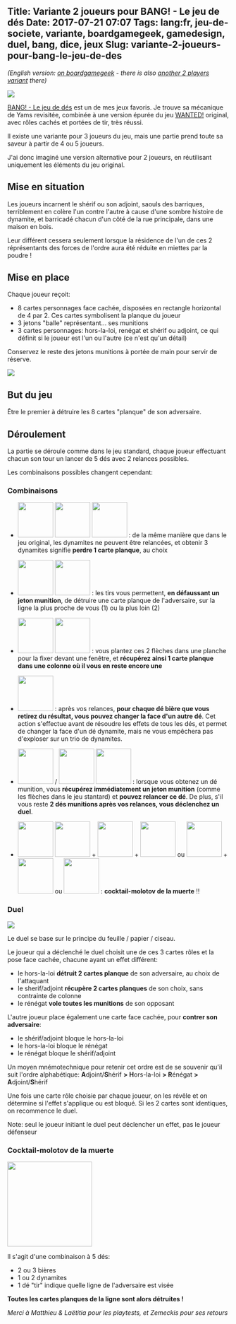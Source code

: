 Title: Variante 2 joueurs pour BANG! - Le jeu de dés
Date: 2017-07-21 07:07
Tags: lang:fr, jeu-de-societe, variante, boardgamegeek, gamedesign, duel, bang, dice, jeux
Slug: variante-2-joueurs-pour-bang-le-jeu-de-des
---
_(English version: [on boardgamegeek](https://boardgamegeek.com/article/26459280) - there is also [another 2 players variant](https://boardgamegeek.com/thread/1176865/2-player-variant-hidden-roles-shootout-mode) there)_

![](images/2017/07/bang-jeudedes-contenu.jpg)

[BANG! - Le jeu de dés](https://www.trictrac.net/jeu-de-societe/bang-le-jeu-de-des) est un de mes jeux favoris. Je trouve sa mécanique de Yams revisitée, combinée à une version épurée du jeu [WANTED!](https://www.trictrac.net/jeu-de-societe/wanted) original, avec rôles cachés et portées de tir, très réussi.

Il existe une variante pour 3 joueurs du jeu, mais une partie prend toute sa saveur à partir de 4 ou 5 joueurs.

J'ai donc imaginé une version alternative pour 2 joueurs, en réutilisant uniquement les éléments du jeu original.

## Mise en situation

Les joueurs incarnent le shérif ou son adjoint, saouls des barriques, terriblement en colère l'un contre l'autre à cause d'une sombre histoire de dynamite, et barricadé chacun d'un côté de la rue principale, dans une maison en bois.

Leur différent cessera seulement lorsque la résidence de l'un de ces 2 réprésentants des forces de l'ordre aura été réduite en miettes par la poudre !

## Mise en place

Chaque joueur reçoit:

- 8 cartes personnages face cachée, disposées en rectangle horizontal de 4 par 2. Ces cartes symbolisent la planque du joueur
- 3 jetons "balle" représentant... ses munitions
- 3 cartes personnages: hors-la-loi, renégat et shérif ou adjoint, ce qui définit si le joueur est l'un ou l'autre (ce n'est qu'un détail)

Conservez le reste des jetons munitions à portée de main pour servir de réserve.

<img src="images/2017/07/bang-2p-variant-setup.png" style="max-width: 60%">

## But du jeu

Être le premier à détruire les 8 cartes "planque" de son adversaire.

## Déroulement

La partie se déroule comme dans le jeu standard, chaque joueur effectuant chacun son tour un lancer de 5 dés avec 2 relances possibles.

Les combinaisons possibles changent cependant:

### Combinaisons

- <img src="images/2017/07/bang-2p-variant-dynamite.png" class="dice-face"> <img src="images/2017/07/bang-2p-variant-dynamite.png" class="dice-face"> <img src="images/2017/07/bang-2p-variant-dynamite.png" class="dice-face"> : de la même manière que dans le jeu original, les dynamites ne peuvent être relancées, et obtenir 3 dynamites signifie **perdre 1 carte planque**, au choix

- <img src="images/2017/07/bang-2p-variant-shot1.png" class="dice-face"> <img src="images/2017/07/bang-2p-variant-shot2.png" class="dice-face"> : les tirs vous permettent, **en défaussant un jeton munition**,
de détruire une carte planque de l'adversaire, sur la ligne la plus proche de vous (1) ou la plus loin (2)

- <img src="images/2017/07/bang-2p-variant-arrow.png" class="dice-face"> <img src="images/2017/07/bang-2p-variant-arrow.png" class="dice-face"> : vous plantez ces 2 flèches dans une planche pour la fixer devant une fenêtre, et **récupérez ainsi 1 carte planque dans une colonne où il vous en reste encore une**

- <img src="images/2017/07/bang-2p-variant-beer.png" class="dice-face"> : après vos relances, **pour chaque dé bière que vous retirez du résultat, vous pouvez changer la face d'un autre dé**. Cet action s'effectue avant de résoudre les effets de tous les dés, et permet de changer la face d'un dé dynamite, mais ne vous empêchera pas d'exploser sur un trio de dynamites.

- <img src="images/2017/07/bang-2p-variant-gatling.png" class="dice-face"> / <img src="images/2017/07/bang-2p-variant-gatling.png" class="dice-face"> <img src="images/2017/07/bang-2p-variant-gatling.png" class="dice-face"> : lorsque vous obtenez un dé munition, vous **récupérez immédiatement un jeton munition** (comme les flèches dans le jeu stantard) et **pouvez relancer ce dé**. De plus, s'il vous reste **2 dés munitions après vos relances, vous déclenchez un duel**.

- <img src="images/2017/07/bang-2p-variant-beer.png" class="dice-face"> <img src="images/2017/07/bang-2p-variant-beer.png" class="dice-face"> + <img src="images/2017/07/bang-2p-variant-dynamite.png" class="dice-face"> + <img src="images/2017/07/bang-2p-variant-beer.png" class="dice-face"> ou <img src="images/2017/07/bang-2p-variant-dynamite.png" class="dice-face"> + <img src="images/2017/07/bang-2p-variant-shot1.png" class="dice-face"> ou <img src="images/2017/07/bang-2p-variant-shot2.png" class="dice-face"> : **cocktail-molotov de la muerte** !!


### Duel

![](images/2017/07/Bang-role-cards.jpg)

Le duel se base sur le principe du feuille / papier / ciseau.

Le joueur qui a déclenché le duel choisit une de ces 3 cartes rôles et la pose face cachée, chacune ayant un effet différent:

- le hors-la-loi **détruit 2 cartes planque** de son adversaire, au choix de l'attaquant
- le sherif/adjoint **récupère 2 cartes planques** de son choix, sans contrainte de colonne
- le rénégat **vole toutes les munitions** de son opposant

L'autre joueur place également une carte face cachée, pour **contrer son adversaire**:
- le shérif/adjoint bloque le hors-la-loi
- le hors-la-loi bloque le rénégat
- le rénégat bloque le shérif/adjoint

Un moyen mnémotechnique pour retenir cet ordre est de se souvenir qu'il suit l'ordre alphabétique: **A**djoint/**S**hérif **>** **H**ors-la-loi **>** **R**énégat **>** **A**djoint/**S**hérif

Une fois une carte rôle choisie par chaque joueur, on les révêle et on détermine si l'effet s'applique ou est bloqué. Si les 2 cartes sont identiques, on recommence le duel.

Note: seul le joueur initiant le duel peut déclencher un effet, pas le joueur défenseur

### Cocktail-molotov de la muerte

<img src="images/2017/07/molotov-cocktail.jpg" style="height: 12rem">

Il s'agit d'une combinaison à 5 dés:

- 2 ou 3 bières
- 1 ou 2 dynamites
- 1 dé "tir" indique quelle ligne de l'adversaire est visée

**Toutes les cartes planques de la ligne sont alors détruites !**

_Merci à Matthieu & Laëtitia pour les playtests, et Zemeckis pour ses retours_

<style>
.dice-face {display:inline !important; width: 5rem}
</style>

